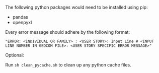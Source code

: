 The following python packages would need to be installed using pip:
- pandas
- openpyxl

Every error message should adhere by the following format:

`"ERROR: <INDIVIDUAL OR FAMILY> : <USER STORY>: Input Line # <INPUT LINE NUMBER IN GEDCOM FILE>: <USER STORY SPECIFIC ERROR MESSAGE>"`

Optional:

Run `sh clean_pycache.sh` to clean up any python cache files.